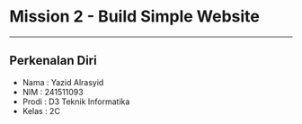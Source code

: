 # Mission 2 - Build Simple Website

---

## Perkenalan Diri

- Nama : Yazid Alrasyid
- NIM : 241511093
- Prodi : D3 Teknik Informatika
- Kelas : 2C
